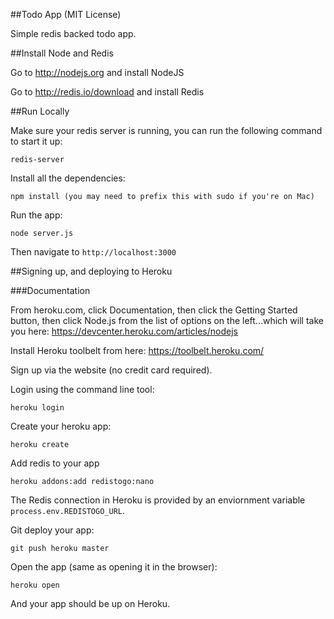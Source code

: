 ##Todo App (MIT License)

Simple redis backed todo app.

##Install Node and Redis

Go to http://nodejs.org and install NodeJS

Go to http://redis.io/download and install Redis

##Run Locally

Make sure your redis server is running, you can run the following command to start it up:

    redis-server

Install all the dependencies:

    npm install (you may need to prefix this with sudo if you're on Mac)

Run the app:

    node server.js

Then navigate to `http://localhost:3000`

##Signing up, and deploying to Heroku

###Documentation

From heroku.com, click Documentation, then click the Getting Started button, then click Node.js from the list of options on the left...which will take you here: https://devcenter.heroku.com/articles/nodejs

Install Heroku toolbelt from here: https://toolbelt.heroku.com/

Sign up via the website (no credit card required).

Login using the command line tool:

    heroku login

Create your heroku app:

    heroku create

Add redis to your app

    heroku addons:add redistogo:nano

The Redis connection in Heroku is provided by an enviornment variable `process.env.REDISTOGO_URL`.

Git deploy your app:

    git push heroku master

Open the app (same as opening it in the browser):

    heroku open

And your app should be up on Heroku.
